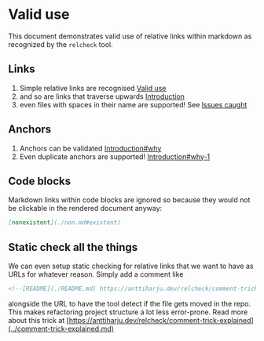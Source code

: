 # Valid use

This document demonstrates valid use of relative links within markdown as recognized by the `relcheck` tool.

## Links

1. Simple relative links are recognised [Valid use](./valid-use.md)
2. and so are links that traverse upwards [Introduction](../README.md)
3. even files with spaces in their name are supported! See [Issues caught](./issues%20caught.markdown)

## Anchors

1. Anchors can be validated [Introduction#why](../README.md#why)
2. Even duplicate anchors are supported! [Introduction#why-1](../README.md#why-1)

## Code blocks

Markdown links within code blocks are ignored so because they would not be clickable in the rendered document anyway:

```md
[nonexistent](./non.md#existent)
```

## Static check all the things

We can even setup static checking for relative links that we want to have as URLs for whatever reason. Simply add a comment like

```md
<!--[README](./README.md) https://anttiharju.dev/relcheck/comment-trick-explained -->
```

alongside the URL to have the tool detect if the file gets moved in the repo. This makes refactoring project structure a lot less error-prone. Read more about this trick at [https://anttiharju.dev/relcheck/comment-trick-explained](../comment-trick-explained.md)
